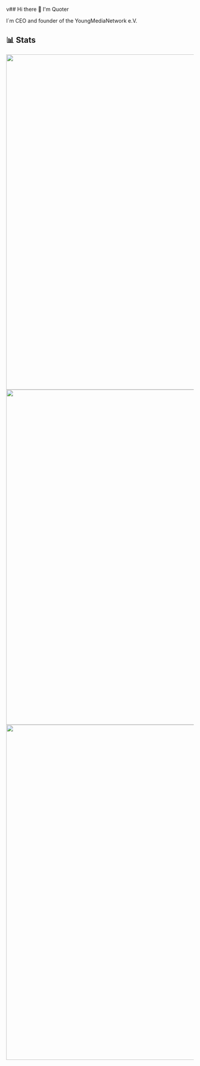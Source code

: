 v## Hi there 👋 I'm Quoter

I´m CEO and founder of the YoungMediaNetwork e.V.

## 📊 Stats

<img width="900" src="https://camo.githubusercontent.com/b455711393d9485fac83ca141ffbc044273664027b0d59609942a88fc1d9a5be/68747470733a2f2f6769746875622d726561646d652d73746174732e76657263656c2e6170702f6170693f757365726e616d653d51756f7465724d757369632673686f775f69636f6e733d7472756526636f756e745f707269766174653d74727565267468656d653d746f6b796f6e6967687426686964653d7374617273" data-canonical-src="https://github-readme-stats.vercel.app/api?username=QuoterMusic&show_icons=true&count_private=true&theme=tokyonight&hide=stars" style="max-width: 100%;">

<img width="900" src="https://camo.githubusercontent.com/342832be97cc29a27262dc40cc8856caa402569c8bf201a3b28540360c35b7a4/68747470733a2f2f6769746875622d726561646d652d73747265616b2d73746174732e6865726f6b756170702e636f6d2f3f757365723d51756f7465724d75736963267468656d653d6461726b26636f756e745f707269766174653d74727565267468656d653d746f6b796f6e69676874" data-canonical-src="https://github-readme-streak-stats.herokuapp.com/?user=QuoterMusic&theme=dark&count_private=true&theme=tokyonight&card_width=900" style="max-width: 100%;">

<img width="900" src="https://camo.githubusercontent.com/c34325f391a855fba1ac741f1447c4bdfc7952328abb6883e825fd887f3fac6b/68747470733a2f2f6769746875622d726561646d652d73746174732e76657263656c2e6170702f6170692f746f702d6c616e67732f3f757365726e616d653d51756f7465724d75736963266c61796f75743d636f6d70616374267468656d653d746f6b796f6e69676874" data-canonical-src="https://github-readme-stats.vercel.app/api/top-langs/?username=QuoterMusic&layout=compact&theme=tokyonight&card_width=900" style="max-width: 100%;">

